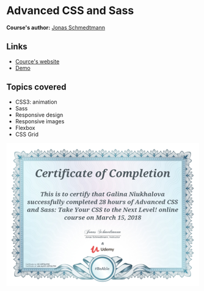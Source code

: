 # Advanced CSS and Sass

**Course's author:** [Jonas Schmedtmann](https://www.facebook.com/jschmedtmann)

## Links
- [Cource's website](https://www.udemy.com/advanced-css-and-sass/learn/v4/overview)
- [Demo](https://galina-niukhalova.github.io/udemy-advanced-css-and-sass)

## Topics covered
- CSS3: animation
- Sass
- Responsive design
- Responsive images
- Flexbox
- CSS Grid

![certificate](https://github.com/galina-niukhalova/udemy-advanced-css-and-sass/blob/master/Udemy%20certificate.jpg)
